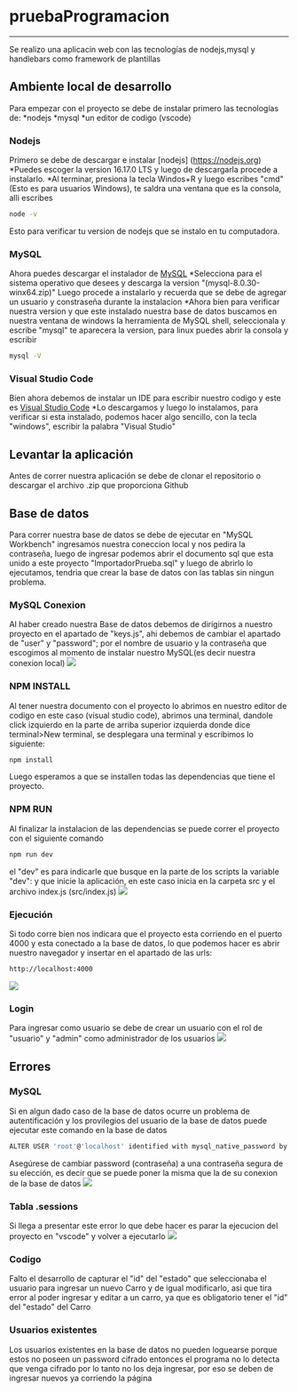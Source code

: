 # pruebaProgramacion
***
Se realizo una aplicacin web con las tecnologías de nodejs,mysql y handlebars como framework de plantillas
## Ambiente local de desarrollo
Para empezar con el proyecto se debe de instalar primero las tecnologías de:
*nodejs
*mysql
*un editor de codigo (vscode)
### Nodejs
Primero se debe de descargar e instalar [nodejs] (https://nodejs.org)
*Puedes escoger la version 16.17.0 LTS y luego de descargarla procede a instalarlo.
*Al terminar, presiona la tecla Windos+R y luego escribes "cmd" (Esto es para usuarios Windows), te saldra una ventana que es la consola, alli escribes
```bash
node -v
```
Esto para verificar tu version de nodejs que se instalo en tu computadora.
### MySQL
Ahora puedes descargar el instalador de [MySQL](https://dev.mysql.com/downloads/mysql/)
*Selecciona para el sistema operativo que desees y descarga la version "(mysql-8.0.30-winx64.zip)"
Luego procede a instalarlo y recuerda que se debe de agregar un usuario y constraseña durante la instalacion
*Ahora bien para verificar nuestra version y que este instalado nuestra base de datos buscamos en nuestra ventana de windows la herramienta de MySQL shell, seleccionala y escribe "mysql" te aparecera la version, para linux puedes abrir la consola y escribir
```bash
mysql -V
```
### Visual Studio Code
Bien ahora debemos de instalar un IDE para escribir nuestro codigo y este es [Visual Studio Code](http://https://code.visualstudio.com)
*Lo descargamos y luego lo instalamos, para verificar si esta instalado, podemos hacer algo sencillo, con la tecla "windows", escribir la palabra "Visual Studio"

## Levantar la aplicación
Antes de correr nuestra aplicación se debe de clonar el repositorio o descargar el archivo .zip que proporciona Github

## Base de datos
Para correr nuestra base de datos se debe de ejecutar en "MySQL Workbench" ingresamos nuestra coneccion local y nos pedira la contraseña, luego de ingresar podemos abrir el documento sql que esta unido a este proyecto "ImportadorPrueba.sql" y luego de abrirlo lo ejecutamos, tendria que crear la base de datos con las tablas sin ningun problema.

### MySQL Conexion
Al haber creado nuestra Base de datos debemos de dirigirnos a nuestro proyecto en el apartado de "keys.js", ahi debemos de cambiar el apartado de "user" y "password"; por el nombre de usuario y la contraseña que escogimos al momento de instalar nuestro MySQL(es decir nuestra conexion local) 
![](docs/Conexion.png)

### NPM INSTALL
Al tener nuestra documento con el proyecto lo abrimos en nuestro editor de codigo en este caso (visual studio code), abrimos una terminal, dandole click izquierdo en la parte de arriba superior izquierda donde dice terminal>New terminal, se desplegara una terminal y escribimos lo siguiente:
```bash
npm install
```
Luego esperamos a que se installen todas las dependencias que tiene el proyecto.

### NPM RUN
Al finalizar la instalacion de las dependencias se puede correr el proyecto con el siguiente comando
```bash
npm run dev
```
el "dev" es para indicarle que busque en la parte de los scripts la variable "dev": y que inicie la aplicación, en este caso inicia en la carpeta src y el archivo index.js (src/index.js)
![](docs/Ejecutar.png)


### Ejecución
Si todo corre bien nos indicara que el proyecto esta corriendo en el puerto 4000 y esta conectado a la base de datos, lo que podemos hacer es abrir nuestro navegador y insertar en el apartado de las urls:
```bash
http://localhost:4000
```
![](docs/Ejecutar1.png)

### Login
Para ingresar como usuario se debe de crear un usuario con el rol de "usuario" y "admin" como administrador de los usuarios
![](docs/usuario.png)

## Errores
### MySQL
Si en algun dado caso de la base de datos ocurre un problema de autentificación y los provilegios del usuario de la base de datos puede ejecutar este comando en la base de datos
```bash
ALTER USER 'root'@'localhost' identified with mysql_native_password by 'password'
```
Asegúrese de cambiar password (contraseña) a una contraseña segura de su elección, es decir que se puede poner la misma que la de su conexion de la base de datos
![](docs/Error1.png)

### Tabla .sessions
Si llega a presentar este error lo que debe hacer es parar la ejecucion del proyecto en "vscode" y volver a ejecutarlo
![](docs/error_tabla.png)

### Codigo
Falto el desarrollo de capturar el "id" del "estado" que seleccionaba el usuario para ingresar un nuevo Carro y de igual modificarlo, asi que tira error al poder ingresar y editar a un carro, ya que es obligatorio tener el "id" del "estado" del Carro

### Usuarios existentes
Los usuarios existentes en la base de datos no pueden loguearse porque estos no poseen un password cifrado entonces el programa no lo detecta que venga cifrado por lo tanto no los deja ingresar, por eso se deben de ingresar nuevos ya corriendo la página 
